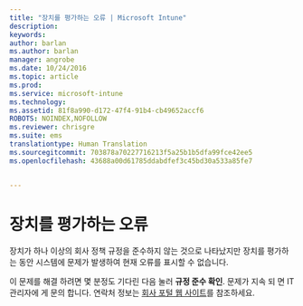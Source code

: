 ```yaml
---
title: "장치를 평가하는 오류 | Microsoft Intune"
description: 
keywords: 
author: barlan
ms.author: barlan
manager: angrobe
ms.date: 10/24/2016
ms.topic: article
ms.prod: 
ms.service: microsoft-intune
ms.technology: 
ms.assetid: 81f8a990-d172-47f4-91b4-cb49652accf6
ROBOTS: NOINDEX,NOFOLLOW
ms.reviewer: chrisgre
ms.suite: ems
translationtype: Human Translation
ms.sourcegitcommit: 703878a70227716213f5a25b1b5dfa99fce42ee5
ms.openlocfilehash: 43688a00d61785ddabdfef3c45bd30a533a85fe7


---
```



# 장치를 평가하는 오류
장치가 하나 이상의 회사 정책 규정을 준수하지 않는 것으로 나타났지만 장치를 평가하는 동안 시스템에 문제가 발생하여 현재 오류를 표시할 수 없습니다.  

이 문제를 해결 하려면 몇 분정도 기다린 다음 눌러 **규정 준수 확인**. 문제가 지속 되 면 IT 관리자에 게 문의 합니다. 연락처 정보는 [회사 포털 웹 사이트](http://portal.manage.microsoft.com)를 참조하세요.



<!--HONumber=Oct16_HO2-->


